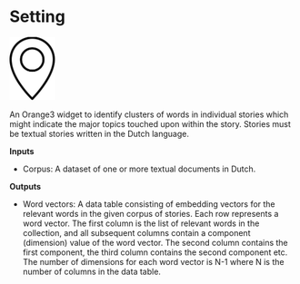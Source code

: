 Setting
=======

<img src="../../orangecontrib/storynavigation/widgets/icons/setting_analysis_icon.svg" alt="setting_icon" width="80" height="auto">

An Orange3 widget to identify clusters of words in individual stories which might indicate the major topics touched upon within the story. Stories must be textual stories written in the Dutch language.

**Inputs**

- Corpus: A dataset of one or more textual documents in Dutch.

**Outputs**

- Word vectors: A data table consisting of embedding vectors for the relevant words in the given corpus of stories. Each row represents a word vector. The first column is the list of relevant words in the collection, and all subsequent columns contain a component (dimension) value of the word vector. The second column contains the first component, the third column contains the second component etc. The number of dimensions for each word vector is N-1 where N is the number of columns in the data table.

